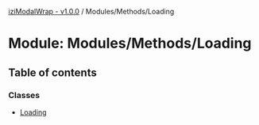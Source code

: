 [iziModalWrap - v1.0.0](../README.md) / Modules/Methods/Loading

# Module: Modules/Methods/Loading

## Table of contents

### Classes

- [Loading](../classes/modules_methods_loading.loading.md)
